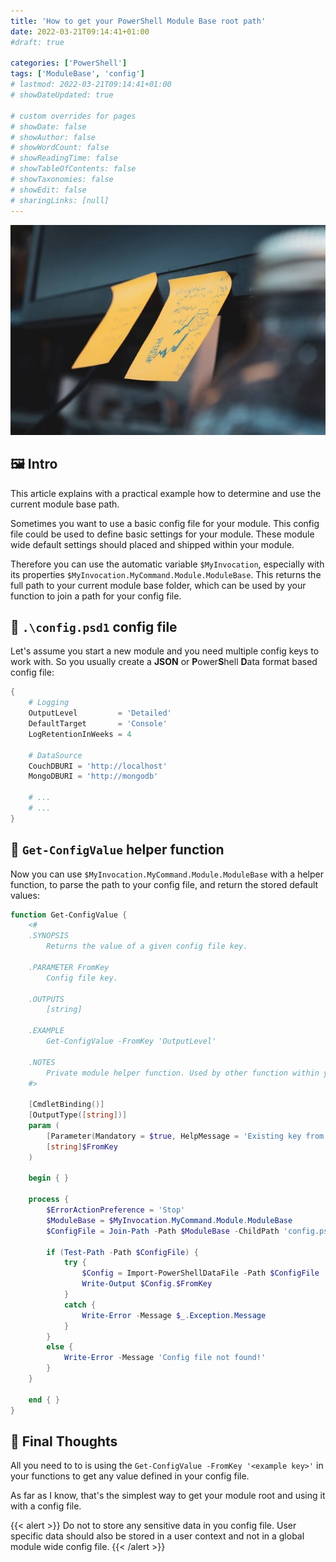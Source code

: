 ```yaml
---
title: 'How to get your PowerShell Module Base root path'
date: 2022-03-21T09:14:41+01:00
#draft: true

categories: ['PowerShell']
tags: ['ModuleBase', 'config']
# lastmod: 2022-03-21T09:14:41+01:00
# showDateUpdated: true

# custom overrides for pages
# showDate: false
# showAuthor: false
# showWordCount: false
# showReadingTime: false
# showTableOfContents: false
# showTaxonomies: false
# showEdit: false
# sharingLinks: [null]
---
```


![note](note.jpg 'Photo by [Sigmund](https://unsplash.com/@sigmund) on [Unsplash](https://unsplash.com)')

## 🖼️ Intro

This article explains with a practical example how to determine and use the current module base path.

Sometimes you want to use a basic config file for your module. This config file could be used to define basic
settings for your module. These module wide default settings should placed and shipped within your module.

Therefore you can use the automatic variable `$MyInvocation`, especially with its properties
`$MyInvocation.MyCommand.Module.ModuleBase`. This returns the full path to your current module base folder, which
can be used by your function to join a path for your config file.

## 📑 `.\config.psd1` config file

Let's assume you start a new module and you need multiple config keys to work with. So you usually create a
**JSON** or **P**ower**S**hell **D**ata format based config file:

```powershell
{
    # Logging
    OutputLevel         = 'Detailed'
    DefaultTarget       = 'Console'
    LogRetentionInWeeks = 4

    # DataSource
    CouchDBURI = 'http://localhost'
    MongoDBURI = 'http://mongodb'

    # ...
    # ...
}
```

## 🔎 `Get-ConfigValue` helper function

Now you can use `$MyInvocation.MyCommand.Module.ModuleBase` with a helper function, to parse the path to your config
file, and return the stored default values:

```powershell
function Get-ConfigValue {
    <#
    .SYNOPSIS
        Returns the value of a given config file key.

    .PARAMETER FromKey
        Config file key.

    .OUTPUTS
        [string]

    .EXAMPLE
        Get-ConfigValue -FromKey 'OutputLevel'

    .NOTES
        Private module helper function. Used by other function within your module.
    #>

    [CmdletBinding()]
    [OutputType([string])]
    param (
        [Parameter(Mandatory = $true, HelpMessage = 'Existing key from config file.')]
        [string]$FromKey
    )

    begin { }

    process {
        $ErrorActionPreference = 'Stop'
        $ModuleBase = $MyInvocation.MyCommand.Module.ModuleBase
        $ConfigFile = Join-Path -Path $ModuleBase -ChildPath 'config.psd1'

        if (Test-Path -Path $ConfigFile) {
            try {
                $Config = Import-PowerShellDataFile -Path $ConfigFile
                Write-Output $Config.$FromKey
            }
            catch {
                Write-Error -Message $_.Exception.Message
            }
        }
        else {
            Write-Error -Message 'Config file not found!'
        }
    }

    end { }
}
```

## 💭 Final Thoughts

All you need to to is using the `Get-ConfigValue -FromKey '<example key>'` in your functions to get any value
defined in your config file.

As far as I know, that's the simplest way to get your module root and using it with a config file.

{{< alert >}}
Do not to store any sensitive data in you config file. User specific data should also be stored in a user
context and not in a global module wide config file.
{{< /alert >}}
